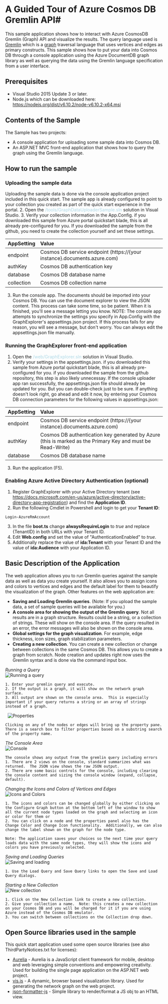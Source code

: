 # A Guided Tour of Azure Cosmos DB Gremlin API#
This sample application shows how to interact with Azure CosmosDB Gremlin (Graph) API and visualize the results.  The query language used is [Gremlin](https://en.wikipedia.org/wiki/Gremlin_(programming_language)) which is a [graph](https://en.wikipedia.org/wiki/Graph_(discrete_mathematics)) traversal language that uses vertices and edges as primary constructs.  This sample shows how to put your data into Cosmos DB through a console application using the Azure DocumentDB graph library as well as querying the data using the Gremlin language specification from a user interface.

## Prerequisites ##
* Visual Studio 2015 Update 3 or later.
* Node.js which can be downloaded here: <a href="https://nodejs.org/dist/v6.10.2/node-v6.10.2-x64.msi">https://nodejs.org/dist/v6.10.2/node-v6.10.2-x64.msi</a>


## Contents of the Sample ##
The Sample has two projects:
* A console application for uploading some sample data into Cosmos DB.
* An ASP.NET MVC front-end application that shows how to query the graph using the Gremlin language.

## How to run the sample ##
### Uploading the sample data ###
Uploading the sample data is done via the console application project included in this quick start. The sample app is already configured to point to your collection you created as part of the quick start experience in the portal.
2. Open the <font color='lightblue'>/tools/GraphDataUploaderSample.sln</font> solution in Visual Studio.
3. Verify your collection information in the App.Config. if you downloaded this sample from Azure portal quickstart blade, this is all already pre-configured for you. If you downloaded the sample from the github, you need to create the collection yourself and set these settings.

| AppSetting             |     Value                                                                                                                           |
|:-----------------------|:------------------------------------------------------------------------------------------------------------------------------------|
| endpoint               | Cosmos DB service endpoint (https://{your instance}.documents.azure.com)                           |
| authKey                | Cosmos DB authentication key 
| database               | Cosmos DB database name                                                                     |
| collection             | Cosmos DB collection name                                                                 |

3. Run the console app.  The documents should be imported into your Cosmos DB.  You can use the document explorer to view the JSON content.
This process can take some time, so be patient.  When it is finished, you'll see a message letting you know.
NOTE: The console app attempts to synchronize the settings you specify in App.Config with the GraphExplorer's appsettings.json project.
If this process fails for any reason, you will see a message, but don't worry.  You can always edit the appsettings.json file manually.


### Running the GraphExplorer front-end application ###
1. Open the <font color='lightblue'>/web/GraphExplorer.sln</font> solution in Visual Studio.
2. Verify your settings in the appsettings.json. if you downloaded this sample from Azure portal quickstart blade, this is all already pre-configured for you. if you downloaded the sample from the github repository, this step is also likely unnecessay. If the console uploader app ran successfully, the appsettings.json file should already
be updated for you.  But you can double-check just to be sure.  If anything doesn't look right, go ahead and edit it now, by
entering your Cosmos DB connection parameters for the following values in appsettings.json:

| AppSetting              |     Value                                                                                                                          |
|:------------------------|:-----------------------------------------------------------------------------------------------------------------------------------|
| endpoint                | Cosmos DB service endpoint (https://{your instance}.documents.azure.com)                          |
| authKey                 | Cosmos DB authentication key generated by Azure (this is marked as the Primary Key and must be Read-Write) |
| database                | Cosmos DB database name                                                                    |

3. Run the application (F5).

### Enabling Azure Active Directory Authentication (optional)
1. Register GraphExplorer with your Active Directory tenant (see <a href="https://docs.microsoft.com/en-us/azure/active-directory/active-directory-app-registration"> https://docs.microsoft.com/en-us/azure/active-directory/active-directory-app-registration</a>) and find the **Application ID**.
2. Run the following Cmdlet in Powershell and login to get your **Tenant ID**:
```
Login-AzureRmAccount
```
3. In the file **boot.ts** change **alwaysRequireLogin** to *true* and replace {TenantID} in both URLs with your Tenant ID.
4. Edit **Web.config** and set the value of "AuthenticationEnabled" to *true*.
5. Additionally replace the value of **ida:Tenant** with your Tenant ID and the value of **ida:Audience** with your Application ID.

## Basic Description of the Application ##
The web application allows you to run Gremlin queries against the sample data as well as data you create yourself.  It also allows you to assign icons and colors to vertices and edges and the default label for them to beautify the visualization of the graph.  Other features on the web application are:
* **Saving and Loading Gremlin queries**.  (Note: If you upload the sample data, a set of sample queries will be available for you.)
* **A console area for showing the output of the Gremlin query**.  Not all results are in a graph structure.  Results could be a string, or a collection of strings.  These will show on the console area.  If the query resulted in an error, the error messages will also be shown on the console area.
* **Global settings for the graph visualization**.  For example, edge thickness, icon sizes, graph stabilization parameters.
* **Creating a new collection**.  You can create a new collection or change between collections in the same Cosmos DB.  This allows you to create a graph from scratch.  Node creation and updates right now uses the Gremlin syntax and is done via the command input box.


*Running a Query*
<br />
    ![Running a query](images/running_a_query.png)

    1. Enter your gremlin query and execute.
    2. If the output is a graph, it will show on the network graph surface.
    3. All output are shown on the console area.  This is especially important if your query returns a string or an array of strings instead of a graph.

&nbsp;
    ![Properties](images/properties.png)

    Clicking on any of the nodes or edges will bring up the property pane.  There is a search box to filter properties based on a substring search of the property name.

*The Console Area*
<br />
    ![Console](images/console.png)

    The console shows any output from the gremlin query including errors
    1. There are 2 views on the console, standard summarizes what was returned.  The JSON view shows the raw JSON output.
    2. There are some basic controls for the console, including clearing the console content and sizing the console window (expand, collapse, default).


*Changing the Icons and Colors of Vertices and Edges*
<br />
    ![Icons and Colors](images/icons_colors.png)

    1. The icons and colors can be changed globally by either clicking on the Configure Graph button at the bottom left of the window to show all the current node types loaded on the graph and selecting an icon or color for them or
    2. You can click on a node and the properties panel also has the Change Color and Change Icon functionality.  Additionally, we can also change the label shown on the graph for the node type.

    Note: The application saves your choices so the next time your query loads data with the same node types, they will show the icons and colors you have previously selected.

*Saving and Loading Queries*
<br />
    ![Saving and loading](images/save_load.png)

    1. Use the Load Query and Save Query links to open the Save and Load Query dialogs.

*Starting a New Collection*
<br />
    ![New collection](images/new_collection.png)
    
    1. Click on the New Collection link to create a new collection.  
    2. Give your collection a name.  Note: this creates a new collection on your Cosmos DB and you will be charged for it if you are using Azure instead of the Cosmos DB emulator.
    3. You can switch between collections on the Collection drop down.

## Open Source libraries used in the sample ##
This quick start application used some open source libraries (see also ThirdPartyNotices.txt for licenses):
* <a href="http://aurelia.io/" target="_blank">Aurelia</a> - Aurelia is a JavaScript client framework for mobile, desktop and web leveraging simple conventions and empowering creativity.  Used for building the single page application on the ASP.NET web project.
* <a href="http://visjs.org/" target="_blank">vis.js</a> - A dynamic, browser based visualization library.  Used for generating the network graph on the web project.
* <a href="https://github.com/mohsen1/json-formatter-js" target="_blank">json-formatter-js</a> - Simple library to render/format a JS obj to an HTML view. 